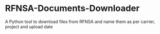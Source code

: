 # RFNSA-Documents-Downloader
A Python tool to download files from RFNSA and name them as per carrier, project and upload date
